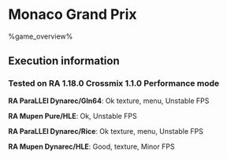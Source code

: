 # Monaco Grand Prix 

%game_overview%

## Execution information

### Tested on RA 1.18.0 Crossmix 1.1.0 Performance mode

**RA ParaLLEl Dynarec/Gln64**: Ok texture, menu, Unstable FPS

**RA Mupen Pure/HLE**: Ok, Unstable FPS

**RA ParaLLEl Dynarec/Rice**: Ok texture, menu, Unstable FPS

**RA Mupen Dynarec/HLE**: Good, texture, Minor FPS